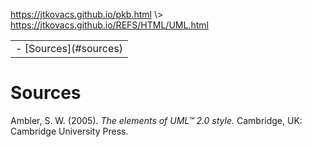 <p id="path"><a href="../../pkb.html">https://jtkovacs.github.io/pkb.html</a> \> <a href="https://jtkovacs.github.io/REFS/HTML/UML.html">https://jtkovacs.github.io/REFS/HTML/UML.html</a></p><table class="TOC"><tr><td>- [Sources](#sources)
</td></tr></table>

# Sources

Ambler, S. W. (2005). _The elements of UML™ 2.0 style._ Cambridge, UK: Cambridge University Press.
